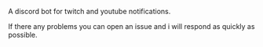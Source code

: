 A discord bot for twitch and youtube notifications.

If there any problems you can open an issue and i will respond as quickly as possible.
